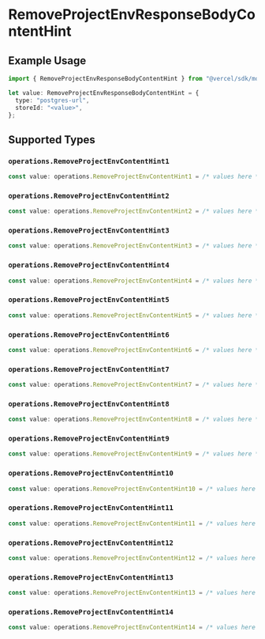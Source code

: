 # RemoveProjectEnvResponseBodyContentHint

## Example Usage

```typescript
import { RemoveProjectEnvResponseBodyContentHint } from "@vercel/sdk/models/operations/removeprojectenv.js";

let value: RemoveProjectEnvResponseBodyContentHint = {
  type: "postgres-url",
  storeId: "<value>",
};
```

## Supported Types

### `operations.RemoveProjectEnvContentHint1`

```typescript
const value: operations.RemoveProjectEnvContentHint1 = /* values here */
```

### `operations.RemoveProjectEnvContentHint2`

```typescript
const value: operations.RemoveProjectEnvContentHint2 = /* values here */
```

### `operations.RemoveProjectEnvContentHint3`

```typescript
const value: operations.RemoveProjectEnvContentHint3 = /* values here */
```

### `operations.RemoveProjectEnvContentHint4`

```typescript
const value: operations.RemoveProjectEnvContentHint4 = /* values here */
```

### `operations.RemoveProjectEnvContentHint5`

```typescript
const value: operations.RemoveProjectEnvContentHint5 = /* values here */
```

### `operations.RemoveProjectEnvContentHint6`

```typescript
const value: operations.RemoveProjectEnvContentHint6 = /* values here */
```

### `operations.RemoveProjectEnvContentHint7`

```typescript
const value: operations.RemoveProjectEnvContentHint7 = /* values here */
```

### `operations.RemoveProjectEnvContentHint8`

```typescript
const value: operations.RemoveProjectEnvContentHint8 = /* values here */
```

### `operations.RemoveProjectEnvContentHint9`

```typescript
const value: operations.RemoveProjectEnvContentHint9 = /* values here */
```

### `operations.RemoveProjectEnvContentHint10`

```typescript
const value: operations.RemoveProjectEnvContentHint10 = /* values here */
```

### `operations.RemoveProjectEnvContentHint11`

```typescript
const value: operations.RemoveProjectEnvContentHint11 = /* values here */
```

### `operations.RemoveProjectEnvContentHint12`

```typescript
const value: operations.RemoveProjectEnvContentHint12 = /* values here */
```

### `operations.RemoveProjectEnvContentHint13`

```typescript
const value: operations.RemoveProjectEnvContentHint13 = /* values here */
```

### `operations.RemoveProjectEnvContentHint14`

```typescript
const value: operations.RemoveProjectEnvContentHint14 = /* values here */
```

